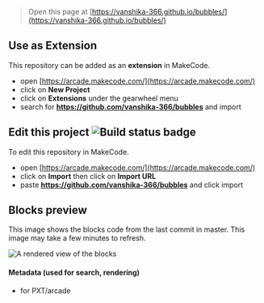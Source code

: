  


> Open this page at [https://vanshika-366.github.io/bubbles/](https://vanshika-366.github.io/bubbles/)

## Use as Extension

This repository can be added as an **extension** in MakeCode.

* open [https://arcade.makecode.com/](https://arcade.makecode.com/)
* click on **New Project**
* click on **Extensions** under the gearwheel menu
* search for **https://github.com/vanshika-366/bubbles** and import

## Edit this project ![Build status badge](https://github.com/vanshika-366/bubbles/workflows/MakeCode/badge.svg)

To edit this repository in MakeCode.

* open [https://arcade.makecode.com/](https://arcade.makecode.com/)
* click on **Import** then click on **Import URL**
* paste **https://github.com/vanshika-366/bubbles** and click import

## Blocks preview

This image shows the blocks code from the last commit in master.
This image may take a few minutes to refresh.

![A rendered view of the blocks](https://github.com/vanshika-366/bubbles/raw/master/.github/makecode/blocks.png)

#### Metadata (used for search, rendering)

* for PXT/arcade
<script src="https://makecode.com/gh-pages-embed.js"></script><script>makeCodeRender("{{ site.makecode.home_url }}", "{{ site.github.owner_name }}/{{ site.github.repository_name }}");</script>
